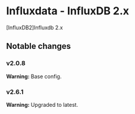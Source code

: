 # Influxdata - InfluxDB 2.x

[InfluxDB2]Influxdb 2.x


## Notable changes

### v2.0.8
**Warning:** Base config.

### v2.6.1
**Warning:** Upgraded to latest.